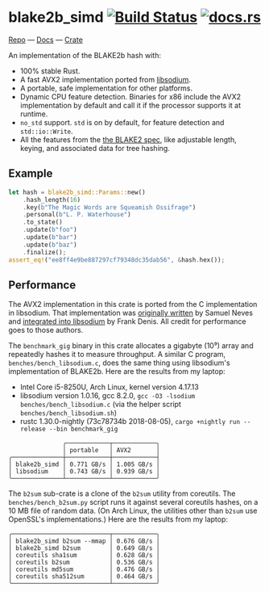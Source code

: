 # blake2b_simd [![Build Status](https://travis-ci.org/oconnor663/blake2b_simd.svg?branch=master)](https://travis-ci.org/oconnor663/blake2b_simd) [![docs.rs](https://docs.rs/blake2b_simd/badge.svg)](https://docs.rs/blake2b_simd)

[Repo](https://github.com/oconnor663/blake2b_simd) — [Docs](https://docs.rs/blake2b_simd) — [Crate](https://crates.io/crates/blake2b_simd)

An implementation of the BLAKE2b hash with:

- 100% stable Rust.
- A fast AVX2 implementation ported from [libsodium](https://github.com/jedisct1/libsodium).
- A portable, safe implementation for other platforms.
- Dynamic CPU feature detection. Binaries for x86 include the AVX2 implementation by default
  and call it if the processor supports it at runtime.
- `no_std` support. `std` is on by default, for feature detection and `std::io::Write`.
- All the features from the [the BLAKE2 spec](https://blake2.net/blake2.pdf), like adjustable
  length, keying, and associated data for tree hashing.

## Example

```rust
let hash = blake2b_simd::Params::new()
    .hash_length(16)
    .key(b"The Magic Words are Squeamish Ossifrage")
    .personal(b"L. P. Waterhouse")
    .to_state()
    .update(b"foo")
    .update(b"bar")
    .update(b"baz")
    .finalize();
assert_eq!("ee8ff4e9be887297cf79348dc35dab56", &hash.hex());
```

## Performance

The AVX2 implementation in this crate is ported from the C implementation in libsodium. That
implementation was [originally written](https://github.com/sneves/blake2-avx2) by Samuel Neves
and [integrated into libsodium](https://github.com/jedisct1/libsodium/commit/0131a720826045e476e6dd6a8e7a1991f1d941aa)
by Frank Denis. All credit for performance goes to those authors.

The `benchmark_gig` binary in this crate allocates a gigabyte (10⁹) array and repeatedly hashes
it to measure throughput. A similar C program, `benches/bench_libsodium.c`, does the same thing
using libsodium's implementation of BLAKE2b. Here are the results from my laptop:

- Intel Core i5-8250U, Arch Linux, kernel version 4.17.13
- libsodium version 1.0.16, gcc 8.2.0, `gcc -O3 -lsodium benches/bench_libsodium.c` (via the
  helper script `benches/bench_libsodium.sh`)
- rustc 1.30.0-nightly (73c78734b 2018-08-05), `cargo +nightly run --release --bin benchmark_gig`

```table
               ╭────────────┬────────────╮
               │ portable   │ AVX2       │
╭──────────────┼────────────┼────────────┤
│ blake2b_simd │ 0.771 GB/s │ 1.005 GB/s │
│ libsodium    │ 0.743 GB/s │ 0.939 GB/s │
╰──────────────┴────────────┴────────────╯
```

The `b2sum` sub-crate is a clone of the `b2sum` utility from coreutils. The
`benches/bench_b2sum.py` script runs it against several coreutils hashes, on a 10 MB file of
random data. (On Arch Linux, the utilities other than `b2sum` use OpenSSL's implementations.)
Here are the results from my laptop:

```table
╭───────────────────────────┬────────────╮
│ blake2b_simd b2sum --mmap │ 0.676 GB/s │
│ blake2b_simd b2sum        │ 0.649 GB/s │
│ coreutils sha1sum         │ 0.628 GB/s │
│ coreutils b2sum           │ 0.536 GB/s │
│ coreutils md5sum          │ 0.476 GB/s │
│ coreutils sha512sum       │ 0.464 GB/s │
╰───────────────────────────┴────────────╯
```
